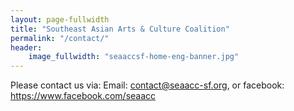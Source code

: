 ```yaml
---
layout: page-fullwidth
title: "Southeast Asian Arts & Culture Coalition"
permalink: "/contact/"
header:
    image_fullwidth: "seaaccsf-home-eng-banner.jpg"
---
```

Please contact us via:
Email: contact@seaacc-sf.org, or
facebook: <a href="https://www.facebook.com/seaacc">https://www.facebook.com/seaacc</a>
